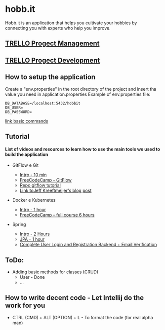 # hobb.it

Hobb.it is an application that helps you cultivate your hobbies by connecting you with experts
who help you improve.

## [TRELLO Progect Management](https://trello.com/invite/b/5NG6yKLH/ATTI752acea2649c04123a20d68999edf71c80E22838/project-management)
## [TRELLO Progect Development](https://trello.com/invite/b/Pa3k8GaW/ATTI9a5a38796b47fb575ddcb9a6eb1470b1921BF7FD/project-development)


## How to setup the application
Create a "env.properties" in the root directory of the project and insert tha value you need in application.properties
Example of env.properties file:
```
DB_DATABASE=/localhost:5432/hobbit
DB_USER=
DB_PASSWORD=
```
[link basic commands](https://medium.com/@Marou_arnault/spring-boot-hide-your-credentials-fb1ca22ae911)

## Tutorial
#### List of videos and resources to learn how to use the main tools we used to build the application

- GitFlow e Git
  * [Intro - 10 min](https://www.youtube.com/watch?v=gW6dFpTMk8s)
  * [FreeCodeCamp - GitFlow](https://www.youtube.com/watch?v=Uszj_k0DGsg&t=58s)
  * [Repo gitflow tutorial](https://github.com/nvie/gitflow)
  * [Link toJeff Kreeftmeijer's blog post](https://jeffkreeftmeijer.com/git-flow/)

- Docker e Kubernetes
  * [Intro - 1 hour](https://www.youtube.com/watch?v=s_o8dwzRlu4)
  * [FreeCodeCamp - full course 6 hours](https://www.youtube.com/watch?v=kTp5xUtcalw)

- Spring
  * [Intro - 2 Hours](https://www.youtube.com/watch?v=vtPkZShrvXQ&t=1274s)
  * [JPA - 1 hour](https://www.youtube.com/watch?v=8SGI_XS5OPw&t=869s)
  * [Complete User Login and Registration Backend + Email Verification](https://www.youtube.com/watch?v=QwQuro7ekvc&list=PL-MsuBeD078wt91evKMjLgDpwIZ6qjcd1&index=7&t=173s&ab_channel=Amigoscode)



## ToDo:

* Adding basic methods for classes (CRUD)
    - User - Done 
    - ...

## How to write decent code - Let Intellij do the work for you
- CTRL (CMD) + ALT (OPTION) + L - To format the code (for real alpha man)


